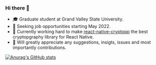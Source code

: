 ### Hi there 👋
- 🎓 Graduate student at Grand Valley State University. 
- 💬 Seeking job opportunities starting May 2022.
- 🔭 Currently working hard to make [react-native-cryptopp](https://github.com/JiriHoffmann/react-native-cryptopp) the best cryptopgraphy library for React Native.
- 🌱 Will greatly appreciate any suggestions, insigts, issues and most importantly contributions.


[![Anurag's GitHub stats](https://github-readme-stats.vercel.app/api?username=JiriHoffmann)](https://github.com/JiriHoffmann/github-readme-stats)
